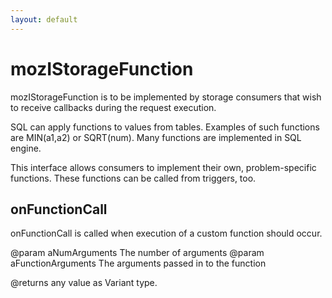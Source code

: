 ```yaml
---
layout: default
---
```


# mozIStorageFunction #

mozIStorageFunction is to be implemented by storage consumers that
wish to receive callbacks during the request execution.

SQL can apply functions to values from tables. Examples of
such functions are MIN(a1,a2) or SQRT(num). Many functions are
implemented in SQL engine.

This interface allows consumers to implement their own,
problem-specific functions.
These functions can be called from triggers, too.



## onFunctionCall ##

onFunctionCall is called when execution of a custom
function should occur.

@param aNumArguments         The number of arguments
@param aFunctionArguments    The arguments passed in to the function

@returns any value as Variant type.

